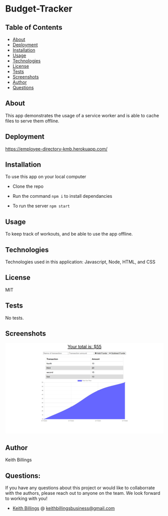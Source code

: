 # Budget-Tracker

## Table of Contents 

* [About](#About)
* [Deployment](#Deployment)
* [Installation](#Installation)
* [Usage](#Usage)
* [Technologies](#Technologies)
* [License](#License)
* [Tests](#Tests)
* [Screenshots](#Screenshots)
* [Author](#Author)
* [Questions](#Questions)

## About 

This app demonstrates the usage of a service worker and is able to cache files to serve them offline.

## Deployment 

https://employee-directory-kmb.herokuapp.com/

## Installation

To use this app on your local computer 

* Clone the repo

* Run the command ``` npm i ``` to install dependancies 

* To run the server ``` npm start ``` 
    
## Usage
    
To keep track of workouts, and be able to use the app offline.

## Technologies 
    
Technologies used in this application: Javascript, Node, HTML, and CSS

## License
    
MIT     

## Tests

No tests.

## Screenshots

![screenshot](./screenshot.png)

## Author

Keith Billings
    
## Questions: 
    
If you have any questions about this project or would like to collaborrate with the authors, please reach out to anyone on the team. We look forward to working with you!

- [Keith Billings](https://github.com/KeithBillings) @ keithbillingsbusiness@gmail.com